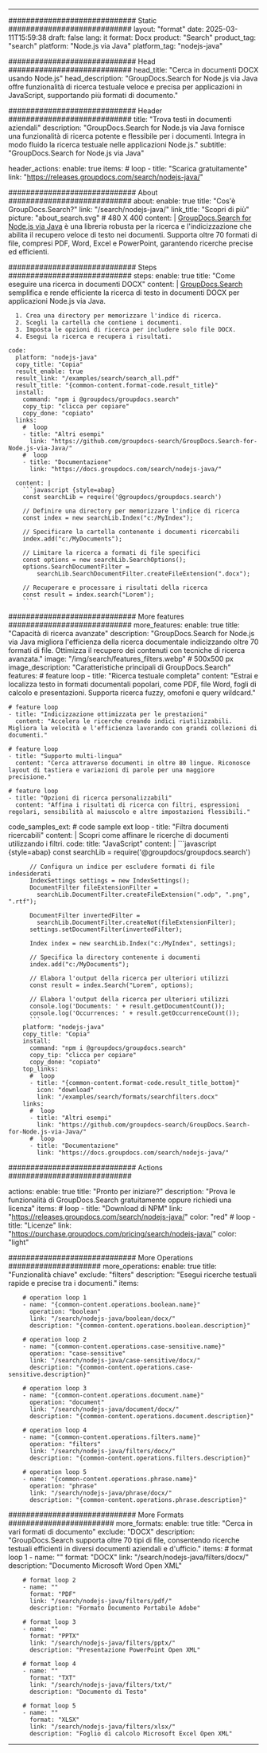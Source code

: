 
---
############################# Static ############################
layout: "format"
date:  2025-03-11T15:59:38
draft: false
lang: it
format: Docx
product: "Search"
product_tag: "search"
platform: "Node.js via Java"
platform_tag: "nodejs-java"

############################# Head ############################
head_title: "Cerca in documenti DOCX usando Node.js"
head_description: "GroupDocs.Search for Node.js via Java offre funzionalità di ricerca testuale veloce e precisa per applicazioni in JavaScript, supportando più formati di documento."

############################# Header ############################
title: "Trova testi in documenti aziendali" 
description: "GroupDocs.Search for Node.js via Java fornisce una funzionalità di ricerca potente e flessibile per i documenti. Integra in modo fluido la ricerca testuale nelle applicazioni Node.js."
subtitle: "GroupDocs.Search for Node.js via Java" 

header_actions:
  enable: true
  items:
    #  loop
    - title: "Scarica gratuitamente"
      link: "https://releases.groupdocs.com/search/nodejs-java/"
      
############################# About ############################
about:
    enable: true
    title: "Cos'è GroupDocs.Search?"
    link: "/search/nodejs-java/"
    link_title: "Scopri di più"
    picture: "about_search.svg" # 480 X 400
    content: |
       [GroupDocs.Search for Node.js via Java](/search/nodejs-java/) è una libreria robusta per la ricerca e l'indicizzazione che abilita il recupero veloce di testo nei documenti. Supporta oltre 70 formati di file, compresi PDF, Word, Excel e PowerPoint, garantendo ricerche precise ed efficienti.

############################# Steps ############################
steps:
    enable: true
    title: "Come eseguire una ricerca in documenti DOCX"
    content: |
      [GroupDocs.Search](/search/nodejs-java/) semplifica e rende efficiente la ricerca di testo in documenti DOCX per applicazioni Node.js via Java.
      
      1. Crea una directory per memorizzare l'indice di ricerca.
      2. Scegli la cartella che contiene i documenti.
      3. Imposta le opzioni di ricerca per includere solo file DOCX.
      4. Esegui la ricerca e recupera i risultati.
   
    code:
      platform: "nodejs-java"
      copy_title: "Copia"
      result_enable: true
      result_link: "/examples/search/search_all.pdf"
      result_title: "{common-content.format-code.result_title}"
      install:
        command: "npm i @groupdocs/groupdocs.search"
        copy_tip: "clicca per copiare"
        copy_done: "copiato"
      links:
        #  loop
        - title: "Altri esempi"
          link: "https://github.com/groupdocs-search/GroupDocs.Search-for-Node.js-via-Java/"
        #  loop
        - title: "Documentazione"
          link: "https://docs.groupdocs.com/search/nodejs-java/"
          
      content: |
        ```javascript {style=abap}
        const searchLib = require('@groupdocs/groupdocs.search')

        // Definire una directory per memorizzare l'indice di ricerca
        const index = new searchLib.Index("c:/MyIndex");

        // Specificare la cartella contenente i documenti ricercabili
        index.add("c:/MyDocuments");

        // Limitare la ricerca a formati di file specifici
        const options = new searchLib.SearchOptions();
        options.SearchDocumentFilter = 
            searchLib.SearchDocumentFilter.createFileExtension(".docx");

        // Recuperare e processare i risultati della ricerca
        const result = index.search("Lorem");
        ```            

############################# More features ############################
more_features:
  enable: true
  title: "Capacità di ricerca avanzate"
  description: "GroupDocs.Search for Node.js via Java migliora l'efficienza della ricerca documentale indicizzando oltre 70 formati di file. Ottimizza il recupero dei contenuti con tecniche di ricerca avanzata."
  image: "/img/search/features_filters.webp" # 500x500 px
  image_description: "Caratteristiche principali di GroupDocs.Search"
  features:
    # feature loop
    - title: "Ricerca testuale completa"
      content: "Estrai e localizza testo in formati documentali popolari, come PDF, file Word, fogli di calcolo e presentazioni. Supporta ricerca fuzzy, omofoni e query wildcard."

    # feature loop
    - title: "Indicizzazione ottimizzata per le prestazioni"
      content: "Accelera le ricerche creando indici riutilizzabili. Migliora la velocità e l'efficienza lavorando con grandi collezioni di documenti."

    # feature loop
    - title: "Supporto multi-lingua"
      content: "Cerca attraverso documenti in oltre 80 lingue. Riconosce layout di tastiera e variazioni di parole per una maggiore precisione."

    # feature loop
    - title: "Opzioni di ricerca personalizzabili"
      content: "Affina i risultati di ricerca con filtri, espressioni regolari, sensibilità al maiuscolo e altre impostazioni flessibili."
      
  code_samples_ext:
    # code sample ext loop
    - title: "Filtra documenti ricercabili"
      content: |
        Scopri come affinare le ricerche di documenti utilizzando i filtri.
      code:
        title: "JavaScript"
        content: |
          ```javascript {style=abap}
          const searchLib = require('@groupdocs/groupdocs.search')
          
          // Configura un indice per escludere formati di file indesiderati
          IndexSettings settings = new IndexSettings();
          DocumentFilter fileExtensionFilter = 
            searchLib.DocumentFilter.createFileExtension(".odp", ".png", ".rtf");

          DocumentFilter invertedFilter = 
            searchLib.DocumentFilter.createNot(fileExtensionFilter);
          settings.setDocumentFilter(invertedFilter);

          Index index = new searchLib.Index("c:/MyIndex", settings);
              
          // Specifica la directory contenente i documenti
          index.add("c:/MyDocuments");

          // Elabora l'output della ricerca per ulteriori utilizzi
          const result = index.Search("Lorem", options);
          
          // Elabora l'output della ricerca per ulteriori utilizzi
          console.log('Documents: ' + result.getDocumentCount());
          console.log('Occurrences: ' + result.getOccurrenceCount());
          ```
        platform: "nodejs-java"
        copy_title: "Copia"
        install:
          command: "npm i @groupdocs/groupdocs.search"
          copy_tip: "clicca per copiare"
          copy_done: "copiato"
        top_links:
          #  loop
          - title: "{common-content.format-code.result_title_bottom}"
            icon: "download"
            link: "/examples/search/formats/searchfilters.docx"
        links:
          #  loop
          - title: "Altri esempi"
            link: "https://github.com/groupdocs-search/GroupDocs.Search-for-Node.js-via-Java/"
          #  loop
          - title: "Documentazione"
            link: "https://docs.groupdocs.com/search/nodejs-java/"
            

            


############################# Actions ############################

actions:
  enable: true
  title: "Pronto per iniziare?"
  description: "Prova le funzionalità di GroupDocs.Search gratuitamente oppure richiedi una licenza"
  items:
    #  loop
    - title: "Download di NPM"
      link: "https://releases.groupdocs.com/search/nodejs-java/"
      color: "red"
        #  loop
    - title: "Licenze"
      link: "https://purchase.groupdocs.com/pricing/search/nodejs-java/"
      color: "light"


############################# More Operations #####################
more_operations:
    enable: true
    title: "Funzionalità chiave"
    exclude: "filters"
    description: "Esegui ricerche testuali rapide e precise tra i documenti."
    items: 
          
        # operation loop 1
        - name: "{common-content.operations.boolean.name}"
          operation: "boolean"
          link: "/search/nodejs-java/boolean/docx/"
          description: "{common-content.operations.boolean.description}"

        # operation loop 2
        - name: "{common-content.operations.case-sensitive.name}"
          operation: "case-sensitive"
          link: "/search/nodejs-java/case-sensitive/docx/"
          description: "{common-content.operations.case-sensitive.description}"

        # operation loop 3
        - name: "{common-content.operations.document.name}"
          operation: "document"
          link: "/search/nodejs-java/document/docx/"
          description: "{common-content.operations.document.description}"

        # operation loop 4
        - name: "{common-content.operations.filters.name}"
          operation: "filters"
          link: "/search/nodejs-java/filters/docx/"
          description: "{common-content.operations.filters.description}"

        # operation loop 5
        - name: "{common-content.operations.phrase.name}"
          operation: "phrase"
          link: "/search/nodejs-java/phrase/docx/"
          description: "{common-content.operations.phrase.description}"
          
        
          
############################# More Formats ########################
more_formats:
    enable: true
    title: "Cerca in vari formati di documento"
    exclude: "DOCX"
    description: "GroupDocs.Search supporta oltre 70 tipi di file, consentendo ricerche testuali efficienti in diversi documenti aziendali e d'ufficio."
    items: 
        # format loop 1
        - name: ""
          format: "DOCX"
          link: "/search/nodejs-java/filters/docx/"
          description: "Documento Microsoft Word Open XML"
          
        # format loop 2
        - name: ""
          format: "PDF"
          link: "/search/nodejs-java/filters/pdf/"
          description: "Formato Documento Portabile Adobe"
          
        # format loop 3
        - name: ""
          format: "PPTX"
          link: "/search/nodejs-java/filters/pptx/"
          description: "Presentazione PowerPoint Open XML"

        # format loop 4
        - name: ""
          format: "TXT"
          link: "/search/nodejs-java/filters/txt/"
          description: "Documento di Testo"
          
        # format loop 5
        - name: ""
          format: "XLSX"
          link: "/search/nodejs-java/filters/xlsx/"
          description: "Foglio di calcolo Microsoft Excel Open XML"
  

---